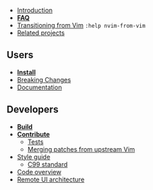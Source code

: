 - [Introduction](Introduction)
- **[FAQ](https://neovim.io/doc/user/faq.html#faq)**
- [Transitioning from Vim](https://neovim.io/doc/user/nvim.html#nvim-from-vim) `:help nvim-from-vim`
- [Related projects](Related-projects)

## Users

- **[Install](https://github.com/neovim/neovim/blob/master/INSTALL.md)**
- [Breaking Changes](https://neovim.io/doc/user/news.html#news-breaking)
- [Documentation](http://neovim.io/doc/user/)

## Developers

- **[Build](https://github.com/neovim/neovim/blob/master/BUILD.md)**
- **[Contribute](https://github.com/neovim/neovim/blob/master/CONTRIBUTING.md)**
    - [Tests](https://github.com/neovim/neovim/blob/master/test/README.md)
    - [Merging patches from upstream Vim](Merging-patches-from-upstream-Vim)
- [Style guide](https://neovim.io/doc/user/dev_style.html#dev-style)
   - [C99 standard](http://port70.net/~nsz/c/c99/n1256.html)
- [Code overview](https://github.com/neovim/neovim/blob/master/src/nvim/README.md)
- [Remote UI architecture](Remote-UI-architecture)
